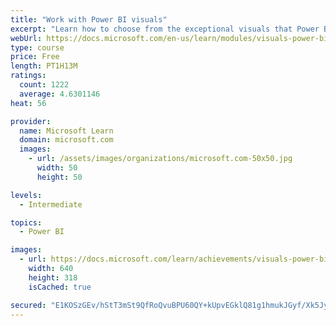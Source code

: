 ```yaml
---
title: "Work with Power BI visuals"
excerpt: "Learn how to choose from the exceptional visuals that Power BI makes available to you. Formatting visuals will direct the user’s attention to exactly where you want it, while helping to make the visual easier to read and interpret. You will also learn about how to use key performance indicators (KPIs)."
webUrl: https://docs.microsoft.com/en-us/learn/modules/visuals-power-bi/
type: course
price: Free
length: PT1H13M
ratings:
  count: 1222
  average: 4.6301146
heat: 56

provider:
  name: Microsoft Learn
  domain: microsoft.com
  images:
    - url: /assets/images/organizations/microsoft.com-50x50.jpg
      width: 50
      height: 50

levels:
  - Intermediate

topics:
  - Power BI

images:
  - url: https://docs.microsoft.com/learn/achievements/visuals-power-bi-social.png
    width: 640
    height: 318
    isCached: true

secured: "E1KOSzGEv/hStT3mSt9QfRoQvuBPU60QY+kUpvEGklQ81g1hmukJGyf/Xk5JypNaVLHbzyVa0Bfdr5fpLK/mEg4g6g2cVvwEtQ8xZ+f7YRs9zLC1NYFR9FcPSJnI2YlyMY1I84pL0C0hYo8FDn/aQmukdf9jKGvioFBrRceciaKSwcCi3lR0NZHavZUbdi8RiNSagwYxKDuySmO+lv43xhiLDtea6OIQr/ZdfteEipqKtdyc2M9RzqtGiZpDxeeEl0QTUl8PKySFFCi7C/Byx1nKh2T4/vlXH/EAzPL+241pnzBRNS6O00NCKzZzxLVXU+iF6etZYc05+J+IEfpp5KaXt4dB9hqkznnsLxTY/8HtEdqmb7rqSgpVVXVkTtpFfuljCR2QeW16qoWfz+ivvQh8uCE5qQz0vcLRX8Aphqw=;1O0xVL96K2Yz0YYpc2zEiQ=="
---
```


